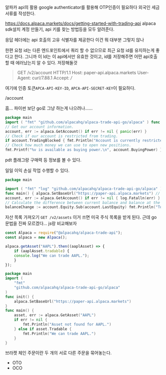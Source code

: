 알파카 api의 활용 
google authenticator를 활용해 OTP인증이 필요하다 
외국인 세금 서류를 작성한다. 

https://docs.alpaca.markets/docs/getting-started-with-trading-api 
alpaca sdk설치 계정 만들기, api 키를 찾는 방법등을 모두 알려준다. 

응답 헤더에는 api 호출의 고유 식별자를 제공한다 
이건 뭐 대부분 그렇지 않나

한편 요청 id는 다른 엔드포인트에서 쿼리 할 수 없으므로 최근 요청 id를 유지하는게 좋다고 한다. 
그니까 이 Id는 이 api에서만 유효한 것이고, id를 저장해주면 어떤 api호출할 때 에러났는지 알 수 있다. 저장해둘것

> GET /v2/account HTTP/1.1
> Host: paper-api.alpaca.markets
> User-Agent: curl/7.88.1
> Accept: */*

여기에 인증 토큰`APCA-API-KEY-ID`, `APCA-API-SECRET-KEY`이 필요하다. 

/account 

흠... 파이썬 보단 go로 그냥 하는게 나으려나...... 

```go
package main 
import ( "fmt" "github.com/alpacahq/alpaca-trade-api-go/alpaca" ) func init() { alpaca.SetBaseUrl("https://paper-api.alpaca.markets") } func main() { 
// Get our account information. 
account, err := alpaca.GetAccount() if err != nil { panic(err) } 
// Check if our account is restricted from trading. 
if account.TradingBlocked { fmt.Println("Account is currently restricted from trading.") } 
// Check how much money we can use to open new positions. 
fmt.Printf("%v is available as buying power.\n", account.BuyingPower) }
```
pdt 플래그랑 구매력 등 정보를 볼 수 있다. 

일일 이익 손실 작업 수행할 수 있다. 

```go
package main 

import ( "fmt" "log" "github.com/alpacahq/alpaca-trade-api-go/alpaca" ) 
func main() { alpaca.SetBaseUrl("https://paper-api.alpaca.markets") // Get account information. 
account, err := alpaca.GetAccount() if err != nil { log.Fatalln(err) } 
// Calculate the difference between current balance and balance at the last market close. 
balanceChange := account.Equity.Sub(account.LastEquity) fmt.Println("Today's portfolio balance change:", balanceChange) }
```

자산 목록 가져오기 
`GET /v2/assets`
이거 쓰면 미국 주식 목록을 받게 된다. 
근데 go 문법을 진짜 모르겠다... js랑 비교해보자
```javascript
const Alpaca = require("@alpacahq/alpaca-trade-api"); 
const alpaca = new Alpaca(); 

alpaca.getAsset("AAPL").then((aaplAsset) => { 
	if (aaplAsset.tradable) { 
	console.log("We can trade AAPL."); 
	} 
});
```


```go
package main 
import ( 
	"fmt" 
	"github.com/alpacahq/alpaca-trade-api-go/alpaca" 
) 
func init() { 
	alpaca.SetBaseUrl("https://paper-api.alpaca.markets") 
} 
func main() { 
	asset, err := alpaca.GetAsset("AAPL") 
	if err != nil { 
		fmt.Println("Asset not found for AAPL.") 
	} else if asset.Tradable { 
		fmt.Println("We can trade AAPL.") 
	} 
}
```

브라켓 체인 주문이란 두 개의 서로 다른 주문을 묶어놓는다. 
- OTO
- OCO